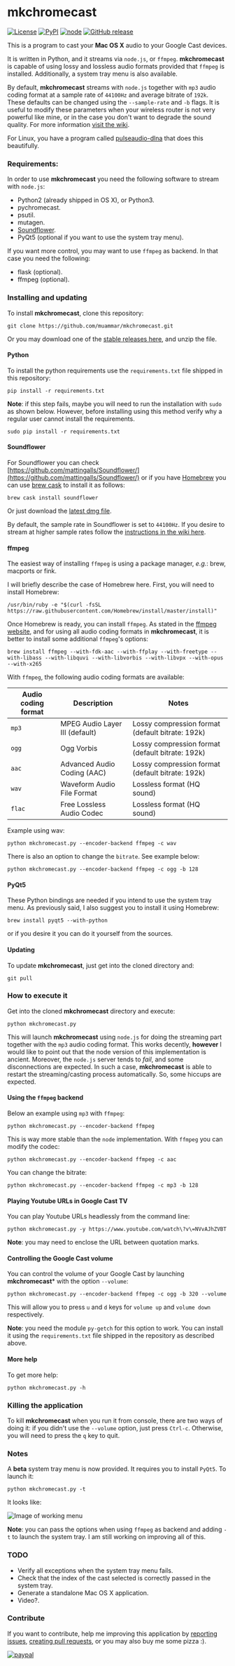 mkchromecast
============
[![License](https://img.shields.io/badge/license-MIT-blue.svg)](https://raw.githubusercontent.com/muammar/mkchromecast/master/LICENSE)
[![PyPI](https://img.shields.io/pypi/pyversions/pychromecast.svg?maxAge=2592000)](https://github.com/muammar/mkchromecast/)
[![node](https://img.shields.io/node/v/gh-badges.svg?maxAge=2592000)](https://github.com/muammar/mkchromecast/blob/master/nodejs/)
[![GitHub
release](https://img.shields.io/github/release/muammar/mkchromecast.svg?maxAge=2592000)](https://github.com/muammar/mkchromecast/releases)

This is a program to cast your **Mac OS X** audio to your Google Cast devices.

It is written in Python, and it streams via `node.js`, or `ffmpeg`.
**mkchromecast** is capable of using lossy and lossless audio formats provided
that `ffmpeg` is installed. Additionally, a system tray menu is also available.

By default, **mkchromecast** streams with `node.js` together with `mp3` audio
coding format at a sample rate of `44100Hz` and average bitrate of `192k`.
These defaults can be changed using the `--sample-rate` and `-b` flags. It is
useful to modify these parameters when your wireless router is not very
powerful like mine, or in the case you don't want to degrade the sound quality.
For more information [visit the
wiki](https://github.com/muammar/mkchromecast/wiki/).

For Linux, you have a program called
[pulseaudio-dlna](https://github.com/masmu/pulseaudio-dlna) that does this
beautifully.

### Requirements:

In order to use **mkchromecast** you need the following software to stream with
`node.js`:

* Python2 (already shipped in OS X), or Python3.
* pychromecast.
* psutil.
* mutagen.
* [Soundflower](https://github.com/mattingalls/Soundflower/).
* PyQt5 (optional if you want to use the system tray menu).

If you want more control, you may want to use `ffmpeg` as backend. In that case
you need the following:

* flask (optional).
* ffmpeg (optional).

### Installing and updating

To install **mkchromecast**, clone this repository:

```
git clone https://github.com/muammar/mkchromecast.git
```

Or you may download one of the [stable releases
here](https://github.com/muammar/mkchromecast/releases), and unzip the file.

#### Python

To install the python requirements use the `requirements.txt` file shipped in
this repository:

```
pip install -r requirements.txt
```

**Note**: if this step fails, maybe you will need to run the installation with
`sudo` as shown below. However, before installing using this method verify why
a regular user cannot install the requirements.

```
sudo pip install -r requirements.txt
```

#### Soundflower

For Soundflower you can check
[https://github.com/mattingalls/Soundflower/](https://github.com/mattingalls/Soundflower/)
or if you have [Homebrew](http://brew.sh/) you can use [brew
cask](https://caskroom.github.io/) to install it as follows:

```
brew cask install soundflower
```

Or just download the [latest dmg
file](https://github.com/mattingalls/Soundflower/releases).

By default, the sample rate in Soundflower is set to `44100Hz`. If you desire
to stream at higher sample rates follow the [instructions in the wiki here](https://github.com/muammar/mkchromecast/wiki/Soundflower).

#### ffmpeg

The easiest way of installing `ffmpeg` is using a package manager, *e.g.*: brew,
macports or fink.

I will briefly describe the case of Homebrew here. First, you will need to
install Homebrew:

```
/usr/bin/ruby -e "$(curl -fsSL https://raw.githubusercontent.com/Homebrew/install/master/install)"
```

Once Homebrew is ready, you can install `ffmpeg`.  As stated in the [ffmpeg
website](https://trac.ffmpeg.org/wiki/CompilationGuide/MacOSX), and for using
all audio coding formats in **mkchromecast**, it is better to install some
additional `ffmpeg`'s options:

```
brew install ffmpeg --with-fdk-aac --with-ffplay --with-freetype --with-libass --with-libquvi --with-libvorbis --with-libvpx --with-opus --with-x265
```

With `ffmpeg`, the following audio coding formats are available:

**Audio coding format** | **Description**                   | **Notes**
------------------------| ----------------------------------|------------------
  `mp3`                 | MPEG Audio Layer III (default)    | Lossy compression format (default bitrate: 192k)
  `ogg`                 | Ogg Vorbis                        | Lossy compression format (default bitrate: 192k)
  `aac`                 | Advanced Audio Coding (AAC)       | Lossy compression format (default bitrate: 192k)
  `wav`                 | Waveform Audio File Format        | Lossless format (HQ sound)
  `flac`                | Free Lossless Audio Codec         | Lossless format (HQ sound)

Example using wav:

```
python mkchromecast.py --encoder-backend ffmpeg -c wav
```

There is also an option to change the `bitrate`. See example below:

```
python mkchromecast.py --encoder-backend ffmpeg -c ogg -b 128
```

#### PyQt5

These Python bindings are needed if you intend to use the system tray menu.  As
previously said, I also suggest you to install it using Homebrew:

```
brew install pyqt5 --with-python
```

or if you desire it you can do it yourself from the sources.

#### Updating

To update **mkchromecast**, just get into the cloned directory and:

```
git pull
```

### How to execute it

Get into the cloned **mkchromecast** directory and execute:

```
python mkchromecast.py
```

This will launch **mkchromecast** using `node.js` for doing the streaming part
together with the `mp3` audio coding format.  This works decently, **however**
I would like to point out that the node version of this implementation is
ancient. Moreover, the `node.js` server tends to _fail_, and some
disconnections are expected. In such a case, **mkchromecast** is able to
restart the streaming/casting process automatically. So, some hiccups are
expected.

#### Using the `ffmpeg` backend

Below an example using `mp3` with `ffmpeg`:

```
python mkchromecast.py --encoder-backend ffmpeg
```

This is way more stable than the `node` implementation. With `ffmpeg` you can
modify the codec:

```
python mkchromecast.py --encoder-backend ffmpeg -c aac
```

You can change the bitrate:

```
python mkchromecast.py --encoder-backend ffmpeg -c mp3 -b 128
```

#### Playing Youtube URLs in Google Cast TV

You can play Youtube URLs headlessly from the command line:

```
python mkchromecast.py -y https://www.youtube.com/watch\?v\=NVvAJhZVBT
```

**Note**: you may need to enclose the URL between quotation marks.

#### Controlling the Google Cast volume

You can control the volume of your Google Cast by launching **mkchromecast***
with the option `--volume`:

```
python mkchromecast.py --encoder-backend ffmpeg -c ogg -b 320 --volume
```

This will allow you to press `u` and `d` keys for `volume up` and `volume down`
respectively.

**Note**: you need the module `py-getch` for this option to work. You can
install it using the `requirements.txt` file shipped in the repository as
described above.

#### More help

To get more help:

```
python mkchromecast.py -h
```

### Killing the application

To kill **mkchromecast** when you run it from console, there are two ways of
doing it: if you didn't use the `--volume` option, just press
`Ctrl-c`. Otherwise, you will need to press the `q` key to quit.

### Notes

A **beta** system tray menu is now provided. It requires you to install
`PyQt5`. To launch it:

```
python mkchromecast.py -t
```

It looks like:

![Image of
working menu](https://raw.githubusercontent.com/muammar/mkchromecast/master/images/screenshot.png)

**Note**: you can pass the options when using `ffmpeg` as backend and adding `-t`
to launch the system tray. I am still working on improving all of this.

### TODO

* Verify all exceptions when the system tray menu fails.
* Check that the index of the cast selected is correctly passed in the
system tray.
* Generate a standalone Mac OS X application.
* Video?.

### Contribute

If you want to contribute, help me improving this application by [reporting
issues](https://github.com/muammar/mkchromecast/issues), [creating pull
requests](https://github.com/muammar/mkchromecast/pulls), or you may also buy
me some pizza :).

[![paypal](https://www.paypalobjects.com/en_US/i/btn/btn_donateCC_LG.gif)](https://www.paypal.com/cgi-bin/webscr?cmd=_s-xclick&hosted_button_id=JQGD4UXPBS96U)
